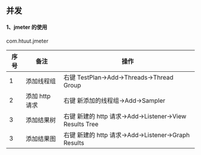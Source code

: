 ## 并发
#### 1、jmeter 的使用
com.htuut.jmeter

序号 |备注|操作 
---|---|---
1 | 添加线程组| 右键 TestPlan->Add->Threads->Thread Group
2 | 添加 http 请求| 右键 新添加的线程组->Add->Sampler
3 | 添加结果树|右键 新建的 http 请求->Add->Listener->View Results Tree
3 | 添加结果图|右键 新建的 http 请求->Add->Listener->Graph Results
